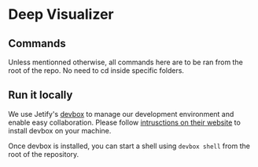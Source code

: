 # Deep Visualizer

## Commands

Unless mentionned otherwise, all commands here are to be ran from the root of the repo. No need to cd inside specific folders.

## Run it locally

We use Jetify's [devbox](https://github.com/jetify-com/devbox) to manage our development environment and enable easy collaboration. Please follow [intrusctions on their website](https://github.com/jetify-com/devbox?tab=readme-ov-file#installing-devbox) to install devbox on your machine.

Once devbox is installed, you can start a shell using `devbox shell` from the root of the repository.